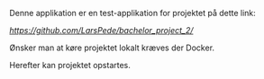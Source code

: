Denne applikation er en test-applikation for projektet på dette link:

*https://github.com/LarsPede/bachelor_project_2/*

Ønsker man at køre projektet lokalt kræves der Docker.

Herefter kan projektet opstartes.
